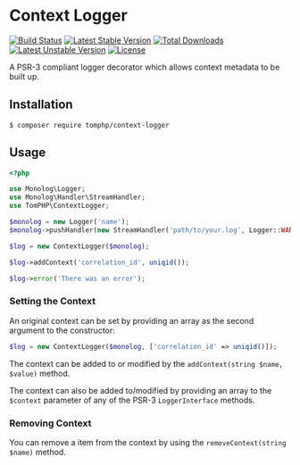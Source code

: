 # Context Logger

[![Build Status](https://travis-ci.org/tomphp/php-context-logger.svg?branch=master)](https://travis-ci.org/tomphp/php-context-logger)
[![Latest Stable Version](https://poser.pugx.org/tomphp/context-logger/v/stable)](https://packagist.org/packages/tomphp/context-logger)
[![Total Downloads](https://poser.pugx.org/tomphp/context-logger/downloads)](https://packagist.org/packages/tomphp/context-logger)
[![Latest Unstable Version](https://poser.pugx.org/tomphp/context-logger/v/unstable)](https://packagist.org/packages/tomphp/context-logger)
[![License](https://poser.pugx.org/tomphp/context-logger/license)](https://packagist.org/packages/tomphp/context-logger)

A PSR-3 compliant logger decorator which allows context metadata to be built up.

## Installation

```
$ composer require tomphp/context-logger
```

## Usage

```php
<?php

use Monolog\Logger;
use Monolog\Handler\StreamHandler;
use TomPHP\ContextLogger;

$monolog = new Logger('name');
$monolog->pushHandler(new StreamHandler('path/to/your.log', Logger::WARNING));

$log = new ContextLogger($monolog);

$log->addContext('correlation_id', uniqid());

$log->error('There was an error');
```

### Setting the Context

An original context can be set by providing an array as the second argument to
the constructor:

```php
$log = new ContextLogger($monolog, ['correlation_id' => uniqid()]);
```

The context can be added to or modified by the
`addContext(string $name, $value)` method.

The context can also be added to/modified by providing an array to the
`$context` parameter of any of the PSR-3 `LoggerInterface` methods.

### Removing Context

You can remove a item from the context by using the `removeContext(string $name)`
method.
